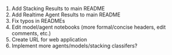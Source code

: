 1) Add Stacking Results to main README
2) Add Realtime Agent Results to main README
3) Fix typos in READMEs
4) Edit model/agent notebooks (more formal/concise headers, edit comments, etc.)
5) Create URL for web application
6) Implement more agents/models/stacking classifers? 

